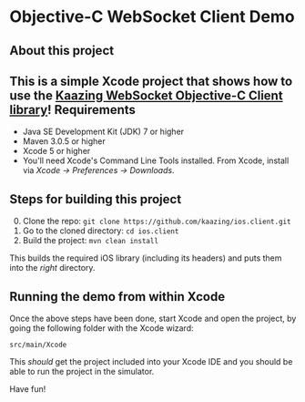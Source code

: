 Objective-C WebSocket Client Demo
=================================

About this project
------------------
This is a simple Xcode project that shows how to use the [Kaazing WebSocket Objective-C Client library](https://github.com/kaazing/gateway.client.ios)!
Requirements
------------

* Java SE Development Kit (JDK) 7 or higher
* Maven 3.0.5 or higher
* Xcode 5 or higher
* You'll need Xcode's Command Line Tools installed.  From Xcode, install via _Xcode &rarr; Preferences &rarr; Downloads_.


Steps for building this project
--------------------------------
0. Clone the repo: ```git clone https://github.com/kaazing/ios.client.git```
0. Go to the cloned directory: ```cd ios.client```
0. Build the project: ```mvn clean install```

This builds the required iOS library (including its headers) and puts them into the _right_ directory.


Running the demo from within Xcode
------------------------------------
Once the above steps have been done, start Xcode and open the project, by going the following folder with the Xcode wizard:

    src/main/Xcode

This _should_ get the project included into your Xcode IDE and you should be able to run the project in the simulator.

Have fun!
